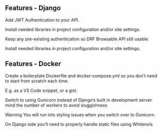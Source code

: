 ## Features - Django

Add JWT Authentication to your API.

Install needed libraries in project configuration and/or site settings.

Keep any pre-existing authentication so DRF Browsable API still usable.

Install needed libraries in project configuration and/or site settings.

## Features - Docker

Create a boilerplate Dockerfile and docker-compose.yml so you don’t need to start from scratch each time.

E.g. as a VS Code snippet, or a gist.

Switch to using Gunicorn instead of Django’s built in development server.
mind the number of workers to avoid sluggishness

Warning You will run into styling issues when you switch over to Gunicorn.

On Django side you’ll need to properly handle static files using Whitenois
